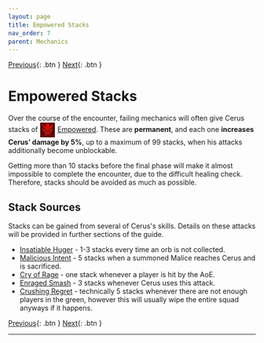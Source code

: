 ```yaml
---
layout: page
title: Empowered Stacks
nav_order: 7
parent: Mechanics
---
```


[Previous](general.html){: .btn } [Next](aspects.html){: .btn }
# Empowered Stacks

Over the course of the encounter, failing mechanics will often give Cerus stacks of <img class="inline" src="../images/icons/empowered.webp" valign="middle"> [Empowered]. These are **permanent**, and each one **increases Cerus’ damage by 5%**, up to a maximum of 99 stacks, when his attacks additionally become unblockable.

Getting more than 10 stacks before the final phase will make it almost impossible to complete the encounter, due to the difficult healing check. Therefore, stacks should be avoided as much as possible.

## Stack Sources

Stacks can be gained from several of Cerus's skills. Details on these attacks will be provided in further sections of the guide.

- [Insatiable Huger](aspects/gluttony.index) - 1-3 stacks every time an orb is not collected.
- [Malicious Intent](aspects/malice.index) - 5 stacks when a summoned Malice reaches Cerus and is sacrificed.
- [Cry of Rage]() - one stack whenever a player is hit by the AoE.
- [Enraged Smash]() - 3 stacks whenever Cerus uses this attack.
- [Crushing Regret]() - technically 5 stacks whenever there are not enough players in the green, however this will usually wipe the entire squad anyways if it happens.


[Previous](general.html){: .btn } [Next](aspects.html){: .btn }

----
[Empowered]: https://wiki.guildwars2.com/wiki/Empowered_(Cerus)
